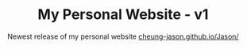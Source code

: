 <h1 align="center">
  My Personal Website - v1
</h1>
<p align="center">
  Newest release of my personal website <a href="https://cheung-jason.github.io/Jason/" target="_blank">cheung-jason.github.io/Jason/</a>
</p>